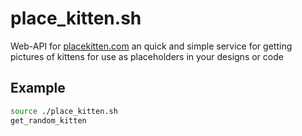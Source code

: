 # place_kitten.sh
Web-API for [placekitten.com](https://placekitten.com) an quick and simple service for getting pictures of kittens for use as placeholders in your designs or code

## Example
```bash
source ./place_kitten.sh
get_random_kitten
```
